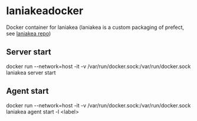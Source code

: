 # laniakeadocker
Docker container for laniakea 
(laniakea is a custom packaging of prefect, see [laniakea repo](https://github.com/pujo-j/laniakea))

## Server start
docker run --network=host -it -v /var/run/docker.sock:/var/run/docker.sock laniakea server start

## Agent start
docker run --network=host -it -v /var/run/docker.sock:/var/run/docker.sock laniakea agent start -l \<label>
